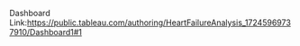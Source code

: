 Dashboard Link:https://public.tableau.com/authoring/HeartFailureAnalysis_17245969737910/Dashboard1#1
